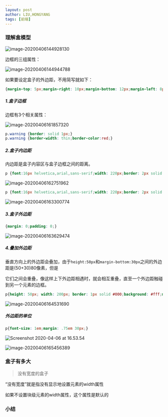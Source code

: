 ```yaml
---
layout: post
author: LIU,HONGYANG
tags: [前端]
---
```






### 理解盒模型





![image-20200406144928130](https://tva1.sinaimg.cn/large/00831rSTgy1gdk1rqsl1sj30sm04mgmo.jpg)



边框的三组属性：

![image-20200406144944788](https://tva1.sinaimg.cn/large/00831rSTgy1gdk1s0xqbwj30ci0dewg4.jpg)



如果要设定盒子的外边距，不用简写就如下：

```css
{margin-top: 5px;margin-right: 10px;margin-bottom: 12px;margin-left: 8px}
```





##### 1.盒子边框



边框有3个相关属性：



![image-20200406161857320](https://tva1.sinaimg.cn/large/00831rSTgy1gdk4cv0ijij30xe0a40uw.jpg)



```css
p.warning {border: solid 1px;}
p.warning {border-width: thin;border-color:red;}
```



##### 2.盒子内边距



内边距是盒子内容区与盒子边框之间的距离。

```css
p {font:16px helvetica,arial,sans-serif;width: 220px;border: 2px solid red; background-color: #caebff;}
```





![image-20200406162751962](https://tva1.sinaimg.cn/large/00831rSTgy1gdk4m45hc3j30d80bmdgv.jpg)





```css
p {font:16px helvetica,arial,sans-serif;width: 220px;border: 2px solid red; background-color: #caebff;padding: 10px}
```





![image-20200406163300774](https://tva1.sinaimg.cn/large/00831rSTgy1gdk4rh06jtj30e40fqgmq.jpg)





##### 3.盒子外边距



```css
{margin: 0;padding: 0;}
```





![image-20200406163629474](https://tva1.sinaimg.cn/large/00831rSTgy1gdk4v3d2ggj30cw08gjsd.jpg)





##### 4.叠加外边距



垂直方向上的外边距会叠加，由于`height:50px`和`margin-bottom:30px`之间的外边距是(50+30)80像素，但是

它们之间会重叠，像这样上下外边距相遇时，就会相互重叠，直至一个外边距触碰到另一个元素的边框。



```css
p{height: 50px; width: 200px; border: 1px solid #000;background: #fff;margin-top: 50px;margin-bottom: 30px;}
```



![image-20200406164531690](https://tva1.sinaimg.cn/large/00831rSTgy1gdk54ihf4uj30ce0le3zn.jpg)



##### 外边距的单位



```css
p{font-size: 1em;margin: .75em 30px;}
```

![Screenshot 2020-04-06 at 16.53.54](https://tva1.sinaimg.cn/large/00831rSTgy1gdk5dpfyh6j30ci0emjs8.jpg)



![image-20200406165456389](https://tva1.sinaimg.cn/large/00831rSTgy1gdk5eanrrcj30ws0gewkf.jpg)





### 盒子有多大



> 没有宽度的盒子



“没有宽度”就是指没有显示地设置元素的width属性

如果不设置块级元素的width属性，这个属性是默认的





### 小结









